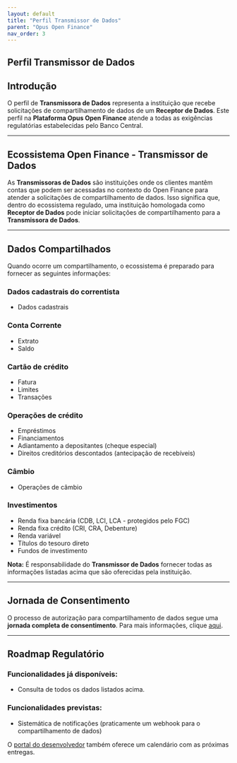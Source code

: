 ```yaml
---
layout: default
title: "Perfil Transmissor de Dados"
parent: "Opus Open Finance"
nav_order: 3
---
```


## Perfil Transmissor de Dados

## Introdução

O perfil de **Transmissora de Dados** representa a instituição que recebe solicitações de compartilhamento de dados de um **Receptor de Dados**. Este perfil na **Plataforma Opus Open Finance** atende a todas as exigências regulatórias estabelecidas pelo Banco Central.

---

## Ecossistema Open Finance - Transmissor de Dados

As **Transmissoras de Dados** são instituições onde os clientes mantêm contas que podem ser acessadas no contexto do Open Finance para atender a solicitações de compartilhamento de dados. Isso significa que, dentro do ecossistema regulado, uma instituição homologada como **Receptor de Dados** pode iniciar solicitações de compartilhamento para a **Transmissora de Dados**.

---

## Dados Compartilhados

Quando ocorre um compartilhamento, o ecossistema é preparado para fornecer as seguintes informações:

### **Dados cadastrais do correntista**
- Dados cadastrais

### **Conta Corrente**
- Extrato
- Saldo

### **Cartão de crédito**
- Fatura
- Limites
- Transações

### **Operações de crédito**
- Empréstimos
- Financiamentos
- Adiantamento a depositantes (cheque especial)
- Direitos creditórios descontados (antecipação de recebíveis)

### **Câmbio**
- Operações de câmbio

### **Investimentos**
- Renda fixa bancária (CDB, LCI, LCA - protegidos pelo FGC)
- Renda fixa crédito (CRI, CRA, Debenture)
- Renda variável
- Títulos do tesouro direto
- Fundos de investimento

**Nota:** É responsabilidade do **Transmissor de Dados** fornecer todas as informações listadas acima que são oferecidas pela instituição.

---

## Jornada de Consentimento

O processo de autorização para compartilhamento de dados segue uma **jornada completa de consentimento**. Para mais informações, clique [aqui](../../Visão-geral/Conceitos-fundamentais-Open-Finance/JornadaConsentimento/readme.md).

---

## Roadmap Regulatório

### Funcionalidades já disponíveis:
- Consulta de todos os dados listados acima.

### Funcionalidades previstas:
- Sistemática de notificações (praticamente um webhook para o compartilhamento de dados)

O [portal do desenvolvedor](https://openfinancebrasil.atlassian.net/wiki/spaces/DraftOF/calendars) também oferece um calendário com as próximas entregas.
